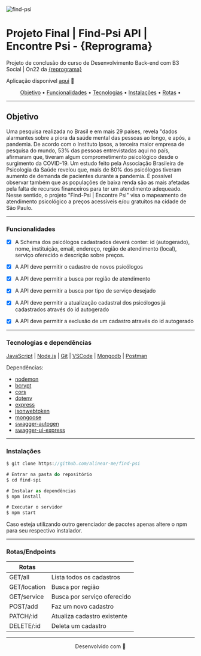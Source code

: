 ![find-psi](https://as1.ftcdn.net/v2/jpg/04/22/79/26/1000_F_422792693_9Y0ItAA1HJPS4WBW9oExd1g6bsFKDGhC.jpg "imagem disponível em freepik")

# Projeto Final | Find-Psi API | Encontre Psi - {Reprograma}  
Projeto de conclusão do curso de Desenvolvimento Back-end com B3 Social | On22 da [{reprograma}](https://reprograma.com.br/)

Aplicação disponível [aqui](https://find-psi.onrender.com/find-psi-documentacao/) 💜

 <p align="center">
 <a href="#objetivo">Objetivo</a> •
 <a href="#funcionalidades">Funcionalidades</a> • 
 <a href="#tecnologias">Tecnologias</a> • 
 <a href="#instalacoes">Instalações</a> • 
 <a href="#routes">Rotas</a> •
</p>

---

## Objetivo

Uma pesquisa realizada no Brasil e em mais 29 países, revela "dados alarmantes sobre a piora da saúde mental das pessoas ao longo, e após, a pandemia. De acordo com o Instituto Ipsos, a terceira maior empresa de pesquisa do mundo, 53% das pessoas entrevistadas aqui no país, afirmaram que, tiveram algum comprometimento psicológico desde o surgimento da COVID-19. Um estudo feito pela Associação Brasileira de Psicologia da Saúde revelou que, mais de 80% dos psicólogos tiveram aumento de demanda de pacientes durante a pandemia. É possível observar também que as populações de baixa renda são as mais afetadas pela falta de recursos financeiros para ter um atendimento adequeado.
Nesse sentido, o projeto "Find-Psi | Encontre Psi" visa o mapeamento de atendimento psicológico a preços acessíveis e/ou gratuitos na cidade de São Paulo.

---

### Funcionalidades


- [x] A Schema dos psicólogos cadastrados deverá conter: id (autogerado), nome, instituição, email, endereço, região de atendimento (local), serviço oferecido e descrição sobre preços. 
- [x] A API deve permitir o cadastro de novos psicólogos
- [x] A API deve permitir a busca por região de atendimento
- [x] A API deve permitir a busca por tipo de serviço desejado
- [x] A API deve permitir a atualização cadastral dos psicólogos já cadastrados através do id autogerado
- [x] A API deve permitir a exclusão de um cadastro através do id autogerado


---

### Tecnologias e dependências

[JavaScript](https://www.javascript.com/) |
[Node.js](https://nodejs.org/en) |
[Git](https://git-scm.com/) |
[VSCode](https://code.visualstudio.com/) |
[Mongodb](https://www.mongodb.com/pt-br) |
[Postman](https://documenter.getpostman.com/view/16821311/UVRAHSEo)


Dependências:
+ [nodemon](https://www.npmjs.com/package/nodemon) 
+ [bcrypt](https://www.npmjs.com/package/bcrypt) 
+ [cors](https://www.npmjs.com/package/cors) 
+ [dotenv](https://www.npmjs.com/package/dotenv) 
+ [express](https://www.npmjs.com/package/express) 
+ [jsonwebtoken](https://www.npmjs.com/package/jsonwebtoken) 
+ [mongoose](https://www.npmjs.com/package/mongoose) 
+ [swagger-autogen](https://www.npmjs.com/package/swagger-autogen) 
+ [swagger-ui-express](https://www.npmjs.com/package/swagger-ui-express) 

--- 

### Instalações

```javascript
$ git clone https://github.com/alinear-me/find-psi

# Entrar na pasta do repositório
$ cd find-spi

# Instalar as dependências
$ npm install

# Executar o servidor
$ npm start
```
Caso esteja utilizando outro gerenciador de pacotes apenas altere o npm para seu respectivo instalador.

---

### Rotas/Endpoints

| Rotas        |                             |
| ---------    | ------                      |  
| GET/all      | Lista todos os cadastros    |
| GET/location | Busca por região            |
| GET/service  | Busca por serviço oferecido |
| POST/add     | Faz um novo cadastro        |
| PATCH/:id    | Atualiza cadastro existente |
| DELETE/:id   | Deleta um cadastro          |

---

<p align="center">
  Desenvolvido com 💜
</p>
